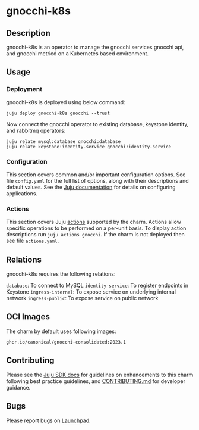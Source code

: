 # gnocchi-k8s

## Description

gnocchi-k8s is an operator to manage the gnocchi services gnocchi api,
and gnocchi metricd on a Kubernetes based environment.

## Usage

### Deployment

gnocchi-k8s is deployed using below command:

    juju deploy gnocchi-k8s gnocchi --trust

Now connect the gnocchi operator to existing database, keystone identity,
and rabbitmq operators:

    juju relate mysql:database gnocchi:database
    juju relate keystone:identity-service gnocchi:identity-service

### Configuration

This section covers common and/or important configuration options. See file
`config.yaml` for the full list of options, along with their descriptions and
default values. See the [Juju documentation][juju-docs-config-apps] for details
on configuring applications.

### Actions

This section covers Juju [actions][juju-docs-actions] supported by the charm.
Actions allow specific operations to be performed on a per-unit basis. To
display action descriptions run `juju actions gnocchi`. If the charm is not
deployed then see file `actions.yaml`.

## Relations

gnocchi-k8s requires the following relations:

`database`: To connect to MySQL
`identity-service`: To register endpoints in Keystone
`ingress-internal`: To expose service on underlying internal network
`ingress-public`: To expose service on public network

## OCI Images

The charm by default uses following images:

    ghcr.io/canonical/gnocchi-consolidated:2023.1

## Contributing

Please see the [Juju SDK docs](https://juju.is/docs/sdk) for guidelines
on enhancements to this charm following best practice guidelines, and
[CONTRIBUTING.md](contributors-guide) for developer guidance.

## Bugs

Please report bugs on [Launchpad][lp-bugs-charm-gnocchi-k8s].

<!-- LINKS -->

[contributors-guide]: https://opendev.org/openstack/charm-gnocchi-k8s/src/branch/main/CONTRIBUTING.md
[juju-docs-actions]: https://jaas.ai/docs/actions
[juju-docs-config-apps]: https://juju.is/docs/configuring-applications
[lp-bugs-charm-gnocchi-k8s]: https://bugs.launchpad.net/charm-gnocchi-k8s/+filebug
